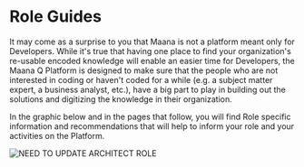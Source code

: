 # Role Guides

It may come as a surprise to you that Maana is not a platform meant only for Developers. While it's true that having one place to find your organization's re-usable encoded knowledge will enable an easier time for Developers, the Maana Q Platform is designed to make sure that the people who are not interested in coding or haven't coded for a while \(e.g. a subject matter expert, a business analyst, etc.\), have a big part to play in building out the solutions and digitizing the knowledge in their organization.

In the graphic below and in the pages that follow, you will find Role specific information and recommendations that will help to inform your role and your activities on the Platform.

![NEED TO UPDATE ARCHITECT ROLE](https://maanaimages.blob.core.windows.net/maana-q-documentation/a1.png)



